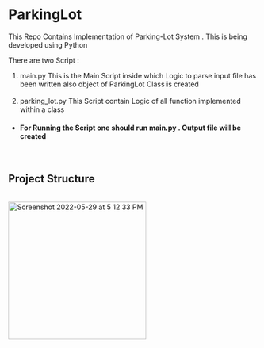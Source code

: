 # ParkingLot
<p> This Repo Contains Implementation of Parking-Lot System . This is being developed using Python </p> 
There are two Script : 
<br> 
<ol> 
<li > main.py This is the Main Script inside which Logic to parse input file has been written also object of ParkingLot Class is created </li> 
<br> 
<li> parking_lot.py  This Script contain Logic of all function implemented within a class </li> 
 </ol> 

<h4>
<ul>
<li>   For Running the Script one should run main.py . Output file will be created </li>

</h4> 
 </ul> 
<br>

<h2> Project Structure </h2> 
<br> 

<img width="278" alt="Screenshot 2022-05-29 at 5 12 33 PM" src="https://user-images.githubusercontent.com/40159239/170866173-91db483d-36bc-42e8-a245-d63fc1f4c326.png">








